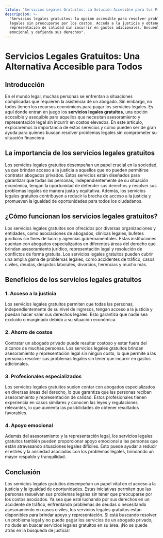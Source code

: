 ```yaml
---
titulo: 'Servicios Legales Gratuitos: La Solución Accesible para tus Problemas Legales'
descripcion: >-
  "Servicios legales gratuitos: la opción accesible para resolver problemas
  legales sin preocuparse por los costos. Acceda a la justicia y obtenga
  representación de calidad sin incurrir en gastos adicionales. Encuentre apoyo
  emocional y defienda sus derechos".
---
```

# Servicios Legales Gratuitos: Una Alternativa Accesible para Todos

## Introducción

En el mundo legal, muchas personas se enfrentan a situaciones complicadas que requieren la asistencia de un abogado. Sin embargo, no todos tienen los recursos económicos para pagar los servicios legales. Es aquí donde entran en juego los **servicios legales gratuitos**, una opción accesible y asequible para aquellos que necesitan asesoramiento y representación legal sin incurrir en costos elevados. En este artículo, exploraremos la importancia de estos servicios y cómo pueden ser de gran ayuda para quienes buscan resolver problemas legales sin comprometer su situación financiera.

## La importancia de los servicios legales gratuitos

Los servicios legales gratuitos desempeñan un papel crucial en la sociedad, ya que brindan acceso a la justicia a aquellos que no pueden permitirse contratar abogados privados. Estos servicios están diseñados para garantizar que todas las personas, independientemente de su situación económica, tengan la oportunidad de defender sus derechos y resolver sus problemas legales de manera justa y equitativa. Además, los servicios legales gratuitos contribuyen a reducir la brecha de acceso a la justicia y promueven la igualdad de oportunidades para todos los ciudadanos.

## ¿Cómo funcionan los servicios legales gratuitos?

Los servicios legales gratuitos son ofrecidos por diversas organizaciones y entidades, como asociaciones de abogados, clínicas legales, bufetes jurídicos sin fines de lucro y agencias gubernamentales. Estas instituciones cuentan con abogados especializados en diferentes áreas del derecho que brindan asesoramiento jurídico, representación legal y resolución de conflictos de forma gratuita. Los servicios legales gratuitos pueden cubrir una amplia gama de problemas legales, como accidentes de tráfico, casos civiles, deudas, despidos laborales, divorcios, herencias y mucho más.

## Beneficios de los servicios legales gratuitos

### 1. Acceso a la justicia

Los servicios legales gratuitos permiten que todas las personas, independientemente de su nivel de ingresos, tengan acceso a la justicia y puedan hacer valer sus derechos legales. Esto garantiza que nadie sea excluido o marginado debido a su situación económica.

### 2. Ahorro de costos

Contratar un abogado privado puede resultar costoso y estar fuera del alcance de muchas personas. Los servicios legales gratuitos brindan asesoramiento y representación legal sin ningún costo, lo que permite a las personas resolver sus problemas legales sin tener que incurrir en gastos adicionales.

### 3. Profesionales especializados

Los servicios legales gratuitos suelen contar con abogados especializados en diversas áreas del derecho, lo que garantiza que las personas reciban asesoramiento y representación de calidad. Estos profesionales tienen experiencia en casos similares y conocen las leyes y regulaciones relevantes, lo que aumenta las posibilidades de obtener resultados favorables.

### 4. Apoyo emocional

Además del asesoramiento y la representación legal, los servicios legales gratuitos también pueden proporcionar apoyo emocional a las personas que están atravesando situaciones legales difíciles. Esto puede ayudar a reducir el estrés y la ansiedad asociados con los problemas legales, brindando un mayor respaldo y tranquilidad.

## Conclusión

Los servicios legales gratuitos desempeñan un papel vital en el acceso a la justicia y la igualdad de oportunidades. Estas iniciativas permiten que las personas resuelvan sus problemas legales sin tener que preocuparse por los costos asociados. Ya sea que esté luchando por sus derechos en un accidente de tráfico, enfrentando problemas de deudas o necesitando asesoramiento en casos civiles, los servicios legales gratuitos están disponibles para brindar apoyo y representación. Si está buscando resolver un problema legal y no puede pagar los servicios de un abogado privado, no dude en buscar servicios legales gratuitos en su área. ¡No se quede atrás en la búsqueda de justicia!
